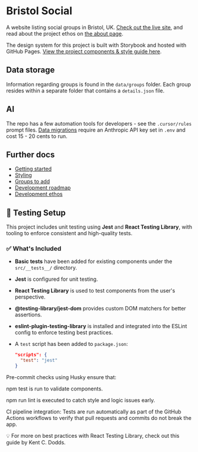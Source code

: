 # Bristol Social

A website listing social groups in Bristol, UK. [Check out the live site](https://bristolsocialgroups.com/), and read about the project ethos on [the about page](https://bristolsocialgroups.com/about).

The design system for this project is built with Storybook and hosted with GitHub Pages. [View the project components & style guide here](https://jhancock532.github.io/bristol-social-groups/?path=/docs/introduction--docs).

## Data storage

Information regarding groups is found in the `data/groups` folder. Each group resides within a separate folder that contains a `details.json` file.

## AI

The repo has a few automation tools for developers - see the `.cursor/rules` prompt files. [Data migrations](https://github.com/jhancock532/bristol-social-groups/blob/main/documentation/migrations.md) require an Anthropic API key set in `.env` and cost 15 - 20 cents to run.

## Further docs

- [Getting started](https://github.com/jhancock532/bristol-social-groups/blob/main/documentation/getting-started.md)
- [Styling](https://github.com/jhancock532/bristol-social-groups/blob/main/documentation/styling.md)
- [Groups to add](https://github.com/jhancock532/bristol-social-groups/blob/main/documentation/groups-to-add.md)
- [Development roadmap](https://github.com/jhancock532/bristol-social-groups/blob/main/documentation/development-roadmap.md)
- [Development ethos](https://github.com/jhancock532/bristol-social-groups/blob/main/documentation/development-ethos.md)

## 🧪 Testing Setup

This project includes unit testing using **Jest** and **React Testing Library**, with tooling to enforce consistent and high-quality tests.

### ✅ What's Included

- **Basic tests** have been added for existing components under the `src/__tests__/` directory.
- **Jest** is configured for unit testing.
- **React Testing Library** is used to test components from the user's perspective.
- **@testing-library/jest-dom** provides custom DOM matchers for better assertions.
- **eslint-plugin-testing-library** is installed and integrated into the ESLint config to enforce testing best practices.
- A `test` script has been added to `package.json`:

  ```json
  "scripts": {
    "test": "jest"
  }
Pre-commit checks using Husky ensure that:

npm test is run to validate components.

npm run lint is executed to catch style and logic issues early.

CI pipeline integration: Tests are run automatically as part of the GitHub Actions workflows to verify that pull requests and commits do not break the app.

💡 For more on best practices with React Testing Library, check out this guide by Kent C. Dodds.